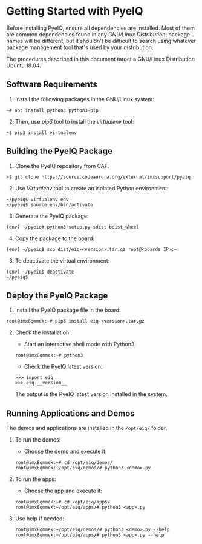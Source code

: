 # Getting Started with PyeIQ

Before installing PyeIQ, ensure all dependencies are installed. Most of them are
common dependencies found in any _GNU/Linux Distribution_; package names will be
different, but it shouldn't be difficult to search using whatever package management
tool that's used by your distribution.

The procedures described in this document target a GNU/Linux Distribution Ubuntu 18.04.

## Software Requirements

1. Install the following packages in the GNU/Linux system:
```console
~# apt install python3 python3-pip
```

2. Then, use _pip3_ tool to install the _virtualenv_ tool:
```console
~$ pip3 install virtualenv
```

## Building the PyeIQ Package

1. Clone the PyeIQ repository from CAF.
```console
~$ git clone https://source.codeaurora.org/external/imxsupport/pyeiq
```

2. Use _Virtualenv_ tool to create an isolated Python environment:
```console
~/pyeiq$ virtualenv env
~/pyeiq$ source env/bin/activate
```
3. Generate the PyeIQ package:
```console
(env) ~/pyeiq# python3 setup.py sdist bdist_wheel
```
4. Copy the package to the board:
```console
(env) ~/pyeiq$ scp dist/eiq-<version>.tar.gz root@<boards_IP>:~
```

3. To deactivate the virtual environment:
```console
(env) ~/pyeiq$ deactivate
~/pyeiq$
```

## Deploy the PyeIQ Package

1. Install the PyeIQ package file in the board:
```console
root@imx8qmmek:~# pip3 install eiq-<version>.tar.gz
```

2. Check the installation:

    * Start an interactive shell mode with Python3:
    ```console
    root@imx8qmmek:~# python3
    ```

    * Check the PyeIQ latest version:
    ```console
    >>> import eiq
    >>> eiq.__version__
    ```
    The output is the PyeIQ latest version installed in the system.

## Running Applications and Demos

The demos and applications are installed in the `/opt/eiq/` folder.

1. To run the demos:

    * Choose the demo and execute it:
    ```console
    root@imx8qmmek:~# cd /opt/eiq/demos/
    root@imx8qmmek:~/opt/eiq/demos/# python3 <demo>.py
    ```
2. To run the apps:

    * Choose the app and execute it:
    ```console
    root@imx8qmmek:~# cd /opt/eiq/apps/
    root@imx8qmmek:~/opt/eiq/apps/# python3 <app>.py
    ```
3. Use help if needed:
    ```console
    root@imx8qmmek:~/opt/eiq/demos/# python3 <demo>.py --help
    root@imx8qmmek:~/opt/eiq/apps/# python3 <app>.py --help
    ```
